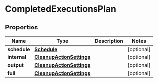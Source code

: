 
# CompletedExecutionsPlan

## Properties
Name | Type | Description | Notes
------------ | ------------- | ------------- | -------------
**schedule** | [**Schedule**](Schedule.md) |  |  [optional]
**internal** | [**CleanupActionSettings**](CleanupActionSettings.md) |  |  [optional]
**output** | [**CleanupActionSettings**](CleanupActionSettings.md) |  |  [optional]
**full** | [**CleanupActionSettings**](CleanupActionSettings.md) |  |  [optional]



